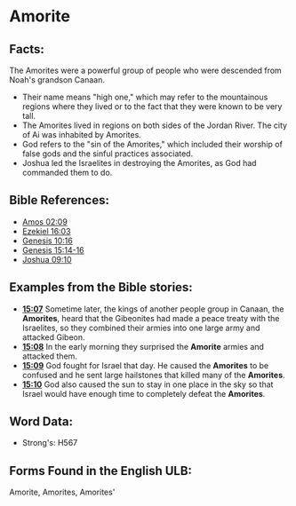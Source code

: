 # Amorite

## Facts:

The Amorites were a powerful group of people who were descended from Noah's grandson Canaan.

* Their name means "high one," which may refer to the mountainous regions where they lived or to the fact that they were known to be very tall.
* The Amorites lived in regions on both sides of the Jordan River. The city of Ai was inhabited by Amorites.
* God refers to the "sin of the Amorites," which included their worship of false gods and the sinful practices associated.
* Joshua led the Israelites in destroying the Amorites, as God had commanded them to do.

## Bible References:

* [Amos 02:09](rc://en/tn/help/amo/02/09)
* [Ezekiel 16:03](rc://en/tn/help/ezk/16/03)
* [Genesis 10:16](rc://en/tn/help/gen/10/16)
* [Genesis 15:14-16](rc://en/tn/help/gen/15/14)
* [Joshua 09:10](rc://en/tn/help/jos/09/10)

## Examples from the Bible stories:

* __[15:07](rc://en/tn/help/obs/15/07)__ Sometime later, the kings of another people group in Canaan, the __Amorites__, heard that the Gibeonites had made a peace treaty with the Israelites, so they combined their armies into one large army and attacked Gibeon.
* __[15:08](rc://en/tn/help/obs/15/08)__ In the early morning they surprised the __Amorite__ armies and attacked them.
* __[15:09](rc://en/tn/help/obs/15/09)__ God fought for Israel that day. He caused the __Amorites__ to be confused and he sent large hailstones that killed many of the __Amorites__.
* __[15:10](rc://en/tn/help/obs/15/10)__ God also caused the sun to stay in one place in the sky so that Israel would have enough time to completely defeat the __Amorites__.

## Word Data:

* Strong's: H567

## Forms Found in the English ULB:

Amorite, Amorites, Amorites'

